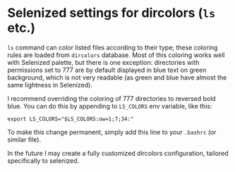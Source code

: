 Selenized settings for dircolors (`ls` etc.)
============================================

`ls` command can color listed files according to their type; these coloring
rules are loaded from `dircolors` database.  Most of this coloring works well
with Selenized palette, but there is one exception: directories with
permissions set to 777 are by default displayed in blue text on green
background, which is not very readable (as green and blue have almost the same
lightness in Selenized).

I recommend overriding the coloring of 777 directories to reversed bold blue.
You can do this by appending to `LS_COLORS` env variable, like this:

    export LS_COLORS="$LS_COLORS:ow=1;7;34:"

To make this change permanent, simply add this line to your `.bashrc` (or
similar file).

In the future I may create a fully customized dircolors configuration, tailored
specifically to selenized.
